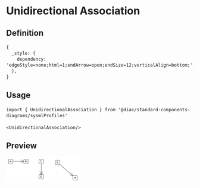 # Unidirectional Association

## Definition

```
{
  _style: { 
    dependency: 'edgeStyle=none;html=1;endArrow=open;endSize=12;verticalAlign=bottom;',
  },
}
```

## Usage

```
import { UnidirectionalAssociation } from '@diac/standard-components-diagrams/sysmlProfiles'

<UnidirectionalAssociation/>
```

## Preview

<img src="./unidirectional-association.png" width="200"/>
